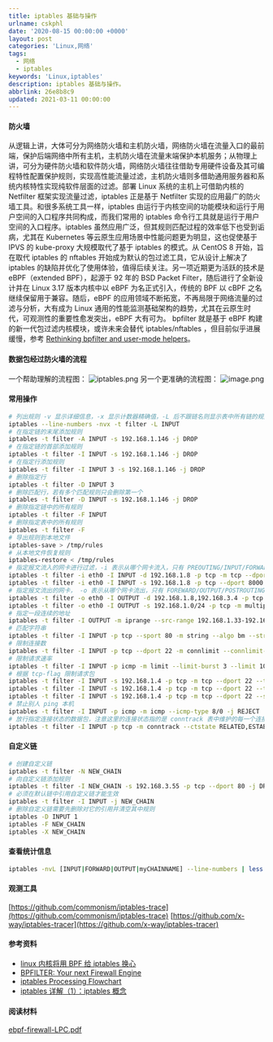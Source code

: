 ```yaml
---
title: iptables 基础与操作
urlname: cskphl
date: '2020-08-15 00:00:00 +0000'
layout: post
categories: 'Linux,网络'
tags:
  - 网络
  - iptables
keywords: 'Linux,iptables'
description: iptables 基础与操作。
abbrlink: 26e8b8c9
updated: 2021-03-11 00:00:00
---
```


#### 防火墙

从逻辑上讲，大体可分为网络防火墙和主机防火墙，网络防火墙在流量入口的最前端，保护后端网络中所有主机，主机防火墙在流量末端保护本机服务；从物理上讲，可分为硬件防火墙和软件防火墙，网络防火墙往往借助专用硬件设备及其可编程特性配置保护规则，实现高性能流量过滤，主机防火墙则多借助通用服务器和系统内核特性实现纯软件层面的过滤。部署 Linux 系统的主机上可借助内核的 Netfilter 框架实现流量过滤，iptables 正是基于 Netfilter 实现的应用最广的防火墙工具。和很多系统工具一样，iptables 由运行于内核空间的功能模块和运行于用户空间的入口程序共同构成，而我们常用的 iptables 命令行工具就是运行于用户空间的入口程序。iptables 虽然应用广泛，但其规则匹配过程的效率低下也受到诟病，尤其在 Kubernetes 等云原生应用场景中性能问题更为明显，这也促使基于 IPVS 的 kube-proxy 大规模取代了基于 iptables 的模式。从 CentOS 8 开始，旨在取代 iptables 的 nftables 开始成为默认的包过滤工具，它从设计上解决了 iptables 的缺陷并优化了使用体验，值得后续关注。另一项近期更为活跃的技术是 eBPF（extended BPF），起源于 92 年的 BSD Packet Filter，随后进行了全新设计并在 Linux 3.17 版本内核中以 eBPF 为名正式引入，传统的 BPF 以 cBPF 之名继续保留用于兼容。随后，eBPF 的应用领域不断拓宽，不再局限于网络流量的过滤与分析，大有成为 Linux 通用的性能监测基础架构的趋势，尤其在云原生时代，可观测性的重要性愈发突出，eBPF 大有可为。 bpfilter 就是基于 eBPF 构建的新一代包过滤内核模块，或许未来会替代 iptables/nftables ，但目前似乎进展缓慢，参考 [Rethinking bpfilter and user-mode helpers](https://lwn.net/Articles/822744/)。

#### 数据包经过防火墙的流程

一个帮助理解的流程图：
![iptables.png](https://cdn.nlark.com/yuque/0/2020/png/182657/1598403804093-3e5e0ccb-8aca-4b18-ab91-73b8dd83c0bc.png#align=left&display=inline&height=400&margin=%5Bobject%20Object%5D&name=iptables.png&originHeight=533&originWidth=1012&size=56394&status=done&style=none&width=759)
另一个更准确的流程图：
![image.png](https://cdn.nlark.com/yuque/0/2020/png/182657/1598402936150-d2584938-7100-4ffb-b675-1b578645cbc4.png#align=left&display=inline&height=764&margin=%5Bobject%20Object%5D&name=image.png&originHeight=3054&originWidth=2399&size=1900518&status=done&style=none&width=600)

#### 常用操作

```bash
# 列出规则 -v 显示详细信息，-x 显示计数器精确值，-L 后不跟链名则显示表中所有链的规则，-n 不进行地址反解
iptables --line-numbers -nvx -t filter -L INPUT
# 在指定链的末尾添加规则
iptables -t filter -A INPUT -s 192.168.1.146 -j DROP
# 在指定链的首部添加规则
iptables -t filter -I INPUT -s 192.168.1.146 -j DROP
# 在指定行添加规则
iptables -t filter -I INPUT 3 -s 192.168.1.146 -j DROP
# 删除指定行
iptables -t filter -D INPUT 3
# 删除匹配行，若有多个匹配规则只会删除第一个
iptables -t filter -D INPUT -s 192.168.1.146 -j DROP
# 删除指定链中的所有规则
iptables -t filter -F INPUT
# 删除指定表中的所有规则
iptables -t filter -F
# 导出规则到本地文件
iptables-save > /tmp/rules
# 从本地文件恢复规则
iptables-restore < /tmp/rules
# 指定报文流入的网卡进行过滤，-i 表示从哪个网卡流入，只有 PREOUTING/INPUT/FORWARD 链上能够使用
iptables -t filter -i eth0 -I INPUT -d 192.168.1.8 -p tcp -m tcp --dport 8080 -j DROP
iptables -t filter -i eth0 -I INPUT -s 192.168.1.8 -p tcp --dport 8000:8080 -j DROP
# 指定报文流出的网卡， -o 表示从哪个网卡流出，只有 FOREWARD/OUTPUT/POSTROUTING 链上能够使用
iptables -t filter -o eth0 -I OUTPUT -d 192.168.1.8,192.168.3.4 -p tcp -m multiport --dports 8081,8893 -j DROP
iptables -t filter -o eth0 -I OUTPUT -s 192.168.1.0/24 -p tcp -m multiport --dports 8081,8893 -j DROP
# 指定一段连续的地址
iptables -t filter -I OUTPUT -m iprange --src-range 192.168.1.33-192.168.1.88 -p tcp -m multiport --dports 8081,8893 -j DROP
# 匹配字符串
iptables -t filter -I INPUT -p tcp --sport 80 -m string --algo bm --string "dststr" -j REJECT
# 限制连接数
iptables -t filter -I INPUT -p tcp --dport 22 -m connlimit --connlimit-above 10 -j REJECT
# 限制请求速率
iptables -t filter -I INPUT -p icmp -m limit --limit-burst 3 --limit 10/second -j ACCEPT
# 根据 tcp-flag 限制请求包
iptables -t filter -I INPUT -s 192.168.1.4 -p tcp -m tcp --dport 22 --tcp-flags SYN,ACK,FIN,RST,URG,PSH SYN -j REJECT
iptables -t filter -I INPUT -s 192.168.1.4 -p tcp -m tcp --dport 22 --tcp-flags ALL SYN,ACK -j REJECT
iptables -t filter -I INPUT -s 192.168.1.4 -p tcp -m tcp --dport 22 --syn -j REJECT
# 禁止别人 ping 本机
iptables -t filter -I INPUT -p icmp -m icmp --icmp-type 8/0 -j REJECT
# 放行指定连接状态的数据包，注意这里的连接状态指的是 conntrack 表中维护的每一个连接的状态，而不是 TCP 协议的状态，conntrack 对 UDP 和 ICMP 同样维护有状态
iptables -t filter -I INPUT -p tcp -m conntrack --ctstate RELATED,ESTABLISHED -j ACCEPT
```

#### 自定义链

```bash
# 创建自定义链
iptables -t filter -N NEW_CHAIN
# 向自定义链添加规则
iptables -t filter -I NEW_CHAIN -s 192.168.3.55 -p tcp --dport 80 -j DROP
# 必须在默认链中引用自定义链才能生效
iptables -t filter -I INPUT -j NEW_CHAIN
# 删除自定义链需要先删除对它的引用并清空其中规则
iptables -D INPUT 1
iptables -F NEW_CHAIN
iptables -X NEW_CHAIN
```

#### 查看统计信息

```bash
iptables -nvL [INPUT|FORWARD|OUTPUT|myCHAINNAME] --line-numbers | less
```

#### 观测工具

[https://github.com/commonism/iptables-trace](https://github.com/commonism/iptables-trace)
[https://github.com/x-way/iptables-tracer](https://github.com/x-way/iptables-tracer)

#### 参考资料

- [linux 内核将用 BPF 给 iptables 换心](https://baijiahao.baidu.com/s?id=1598167710178783742픴=spider&for=pc)
- [BPFILTER: Your next Firewall Engine](https://medium.com/@ugendreshwarkudupudi/bpfilter-your-next-firewall-engine-5f7dc63ebc3)
- [iptables Processing Flowchart](https://stuffphilwrites.com/2014/09/iptables-processing-flowchart/)
- [iptables 详解（1）：iptables 概念](http://www.zsythink.net/archives/1199/)

#### 阅读材料

[ebpf-firewall-LPC.pdf](https://www.yuque.com/attachments/yuque/0/2020/pdf/182657/1597492482904-08b61238-07a2-4c27-ab75-f327c7f1da2e.pdf)

